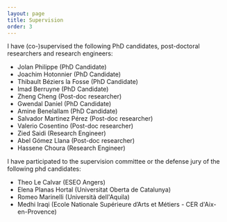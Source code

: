 ```yaml
---
layout: page
title: Supervision
order: 3
---
```


I have (co-)supervised the following PhD candidates, post-doctoral researchers and research engineers:
* Jolan Philippe (PhD Candidate)
* Joachim Hotonnier (PhD Candidate)
* Thibault Béziers la Fosse (PhD Candidate)
* Imad Berruyne (PhD Candidate)
* Zheng Cheng (Post-doc researcher)
* Gwendal Daniel (PhD Candidate)
* Amine Benelallam (PhD Candidate)
* Salvador Martinez Pérez (Post-doc researcher)
* Valerio Cosentino (Post-doc researcher)
* Zied Saidi (Research Engineer)
* Abel Gómez Llana (Post-doc researcher)
* Hassene Choura (Research Engineer)

I have participated to the supervision committee or the defense jury of the following phd candidates:

* Theo Le Calvar (ESEO Angers) 
* Elena Planas Hortal (Universitat Oberta de Catalunya)
* Romeo Marinelli (Università dell'Aquila)
* Medhi Iraqi (Ecole Nationale Supérieure d’Arts et Métiers - CER d'Aix-en-Provence)